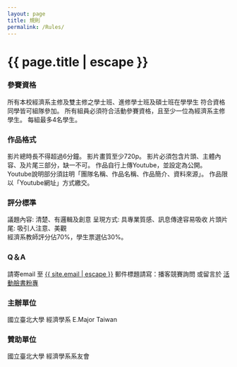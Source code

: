 ```yaml
---
layout: page
title: 規則
permalink: /Rules/
---
```


<h1 class="page-title">{{ page.title | escape }}</h1>

### 參賽資格
所有本校經濟系主修及雙主修之學士班、進修學士班及碩士班在學學生
符合資格同學皆可組隊參加。
所有組員必須符合活動參賽資格，且至少一位為經濟系主修學生。
每組最多4名學生。

### 作品格式
影片總時長不得超過6分鐘。
影片畫質至少720p。
影片必須包含片頭、主體內容、及片尾三部分，缺一不可。
作品自行上傳Youtube，並設定為公開。
Youtube說明部分須註明「團隊名稱、作品名稱、作品簡介、資料來源」。
作品限以「Youtube網址」方式繳交。

### 評分標準
議題內容: 清楚、有邏輯及創意
呈現方式: 具專業質感、訊息傳達容易吸收
片頭片尾: 吸引人注意、美觀  
經濟系教師評分佔70%，學生票選佔30%。

### Q＆A
請寄email 至 <a href="mailto:{{ site.email | escape }}?subject=播客競賽詢問">{{ site.email | escape }}</a>
郵件標題請寫：播客競賽詢問
或留言於 <a href="https://www.facebook.com/{{ site.facebook_pagename | escape}}" target="_blank">活動臉書粉專</a>

### 主辦單位
國立臺北大學 經濟學系
E.Major Taiwan

### 贊助單位
國立臺北大學 經濟學系系友會
